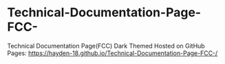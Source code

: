 # Technical-Documentation-Page-FCC-
Technical Documentation Page(FCC) Dark Themed
Hosted on GitHub Pages: https://hayden-18.github.io/Technical-Documentation-Page-FCC-/
